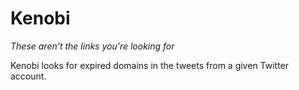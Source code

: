 # Kenobi

_These aren't the links you're looking for_

Kenobi looks for expired domains in the tweets from a given Twitter account.

